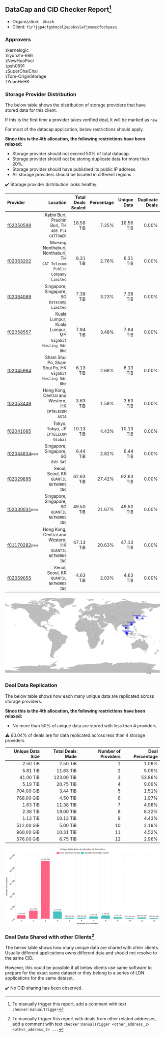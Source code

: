 ## DataCap and CID Checker Report[^1]
 - Organization: ` XHash`
 - Client: `f1r7jgp4cfgnhmcbl2eppbsv5efjnmmccfbchyesq`
### Approvers
`1`kernelogic<br/>`1`liyunzhi-666<br/>`1`NewHuoPool<br/>`1`psh0691<br/>`1`SuperChaiChai<br/>`1`Tom-OriginStorage<br/>`1`YuanHeHK

### Storage Provider Distribution
The below table shows the distribution of storage providers that have stored data for this client.

If this is the first time a provider takes verified deal, it will be marked as `new`.

For most of the datacap application, below restrictions should apply.

**Since this is the 4th allocation, the following restrictions have been relaxed:**
 - Storage provider should not exceed 50% of total datacap.
 - Storage provider should not be storing duplicate data for more than 20%.
 - Storage provider should have published its public IP address.
 - All storage providers should be located in different regions.

✔️ Storage provider distribution looks healthy.

| Provider                                                    |                                                                   Location | Total Deals Sealed | Percentage | Unique Data | Duplicate Deals |
| :---------------------------------------------------------- | -------------------------------------------------------------------------: | -----------------: | ---------: | ----------: | --------------: |
| [f02050599](https://filfox.info/en/address/f02050599)       |                        Kabin Buri, Prachin Buri, TH<br/>`408 Fl4 CATTOWER` |          16.56 TiB |      7.25% |   16.56 TiB |           0.00% |
| [f02063202](https://filfox.info/en/address/f02063202)       | Mueang Nonthaburi, Nonthaburi, TH<br/>`CAT Telecom Public Company Limited` |           6.31 TiB |      2.76% |    6.31 TiB |           0.00% |
| [f02064089](https://filfox.info/en/address/f02064089)       |                            Singapore, Singapore, SG<br/>`Datacamp Limited` |           7.38 TiB |      3.23% |    7.38 TiB |           0.00% |
| [f02058557](https://filfox.info/en/address/f02058557)       |               Kuala Lumpur, Kuala Lumpur, MY<br/>`Gigabit Hosting Sdn Bhd` |           7.94 TiB |      3.48% |    7.94 TiB |           0.00% |
| [f02045964](https://filfox.info/en/address/f02045964)       |               Sham Shui Po, Sham Shui Po, HK<br/>`Gigabit Hosting Sdn Bhd` |           6.13 TiB |      2.68% |    6.13 TiB |           0.00% |
| [f02053449](https://filfox.info/en/address/f02053449)       |                    Hong Kong, Central and Western, HK<br/>`IPTELECOM ASIA` |           3.63 TiB |      1.59% |    3.63 TiB |           0.00% |
| [f02041085](https://filfox.info/en/address/f02041085)       |                                    Tokyo, Tokyo, JP<br/>`IPTELECOM Global` |          10.13 TiB |      4.43% |   10.13 TiB |           0.00% |
| [f02044834](https://filfox.info/en/address/f02044834)`new`  |                                     Singapore, Singapore, SG<br/>`OVH SAS` |           6.44 TiB |      2.82% |    6.44 TiB |           0.00% |
| [f02029895](https://filfox.info/en/address/f02029895)       |                                Seoul, Seoul, KR<br/>`QUANTIL NETWORKS INC` |          62.63 TiB |     27.42% |   62.63 TiB |           0.00% |
| [f02030031](https://filfox.info/en/address/f02030031)`new`  |                        Singapore, Singapore, SG<br/>`QUANTIL NETWORKS INC` |          49.50 TiB |     21.67% |   49.50 TiB |           0.00% |
| [f01170282](https://filfox.info/en/address/f01170282)`new`  |              Hong Kong, Central and Western, HK<br/>`QUANTIL NETWORKS INC` |          47.13 TiB |     20.63% |   47.13 TiB |           0.00% |
| [f02059055](https://filfox.info/en/address/f02059055)       |                                Seoul, Seoul, KR<br/>`QUANTIL NETWORKS INC` |           4.63 TiB |      2.03% |    4.63 TiB |           0.00% |

<img src="https://raw.githubusercontent.com/data-preservation-programs/filplus-checker-assets/main/filecoin-project/filecoin-plus-large-datasets/issues/1078/1681383907231.png"/>

### Deal Data Replication
The below table shows how each many unique data are replicated across storage providers.


**Since this is the 4th allocation, the following restrictions have been relaxed:**
- No more than 50% of unique data are stored with less than 4 providers.

⚠️ 60.04% of deals are for data replicated across less than 4 storage providers.

| Unique Data Size | Total Deals Made | Number of Providers | Deal Percentage |
| ---------------: | ---------------: | ------------------: | --------------: |
|         2.50 TiB |         2.50 TiB |                   1 |           1.09% |
|         5.81 TiB |        11.63 TiB |                   2 |           5.09% |
|        41.00 TiB |       123.00 TiB |                   3 |          53.86% |
|         5.19 TiB |        20.75 TiB |                   4 |           9.09% |
|       704.00 GiB |         3.44 TiB |                   5 |           1.51% |
|       768.00 GiB |         4.50 TiB |                   6 |           1.97% |
|         1.63 TiB |        11.38 TiB |                   7 |           4.98% |
|         2.38 TiB |        19.00 TiB |                   8 |           8.32% |
|         1.13 TiB |        10.13 TiB |                   9 |           4.43% |
|       512.00 GiB |         5.00 TiB |                  10 |           2.19% |
|       960.00 GiB |        10.31 TiB |                  11 |           4.52% |
|       576.00 GiB |         6.75 TiB |                  12 |           2.96% |

<img src="https://raw.githubusercontent.com/data-preservation-programs/filplus-checker-assets/main/filecoin-project/filecoin-plus-large-datasets/issues/1078/1681383908359.png"/>

### Deal Data Shared with other Clients[^3]
The below table shows how many unique data are shared with other clients.
Usually different applications owns different data and should not resolve to the same CID.

However, this could be possible if all below clients use same software to prepare for the exact same dataset or they belong to a series of LDN applications for the same dataset.

✔️ No CID sharing has been observed.

[^1]: To manually trigger this report, add a comment with text `checker:manualTrigger`

[^2]: Deals from those addresses are combined into this report as they are specified with `checker:manualTrigger`

[^3]: To manually trigger this report with deals from other related addresses, add a comment with text `checker:manualTrigger <other_address_1> <other_address_2> ...`
